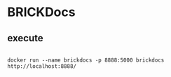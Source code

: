 # BRICKDocs
## execute
<pre>
<code>
docker run --name brickdocs -p 8888:5000 brickdocs
http://localhost:8888/
</code>
</pre>
